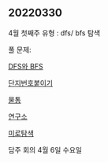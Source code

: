## 20220330

4월 첫째주 유형 : dfs/ bfs 탐색

풀 문제:

[DFS와 BFS](https://www.acmicpc.net/problem/1260)

[단지번호붙이기](https://www.acmicpc.net/problem/2667)

[물통](https://www.acmicpc.net/problem/2251)

[연구소](https://www.acmicpc.net/problem/14502)

[미로탐색](https://www.acmicpc.net/problem/2178)



담주 회의 4월 6일 수요일
